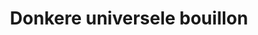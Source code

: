 ---
index: 6
title: Donkere universele bouillon
product: chicken
book: Appetites a cookbook
page: 260
dish: basics
tags:
-
sub:
-
fresh:
  - item:
    quantity:
    unit:
stock:
  - item:
    quantity:
    unit:
basic:
-
directions:
-
info:
source:
    title:
    url: 
---